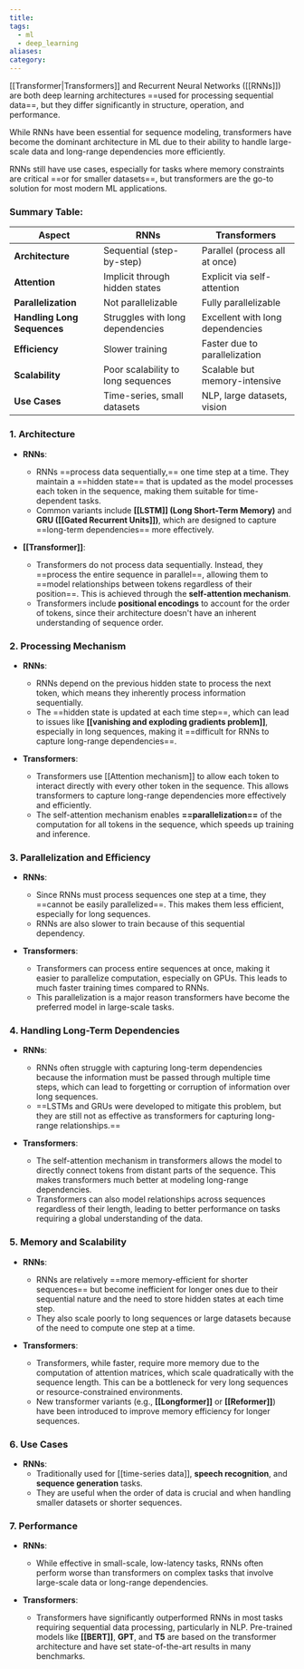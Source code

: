 ```yaml
---
title: 
tags:
  - ml
  - deep_learning
aliases: 
category:
---
```

[[Transformer|Transformers]] and Recurrent Neural Networks ([[RNNs]]) are both deep learning architectures ==used for processing sequential data==, but they differ significantly in structure, operation, and performance.

While RNNs have been essential for sequence modeling, transformers have become the dominant architecture in ML due to their ability to handle large-scale data and long-range dependencies more efficiently. 

RNNs still have use cases, especially for tasks where memory constraints are critical ==or for smaller datasets==, but transformers are the go-to solution for most modern ML applications.

### Summary Table:

| Aspect                        | RNNs                          | Transformers                   |
|-------------------------------|-------------------------------|--------------------------------|
| **Architecture**               | Sequential (step-by-step)      | Parallel (process all at once) |
| **Attention**                  | Implicit through hidden states | Explicit via self-attention    |
| **Parallelization**            | Not parallelizable             | Fully parallelizable           |
| **Handling Long Sequences**     | Struggles with long dependencies | Excellent with long dependencies |
| **Efficiency**                 | Slower training                | Faster due to parallelization  |
| **Scalability**                | Poor scalability to long sequences | Scalable but memory-intensive  |
| **Use Cases**                  | Time-series, small datasets    | NLP, large datasets, vision    |
### 1. **Architecture**
- **RNNs**: 
  - RNNs ==process data sequentially,== one time step at a time. They maintain a ==hidden state== that is updated as the model processes each token in the sequence, making them suitable for time-dependent tasks.
  - Common variants include **[[LSTM]] (Long Short-Term Memory)** and **GRU ([[Gated Recurrent Units]])**, which are designed to capture ==long-term dependencies== more effectively.

- **[[Transformer]]**:
  - Transformers do not process data sequentially. Instead, they ==process the entire sequence in parallel==, allowing them to ==model relationships between tokens regardless of their position==. This is achieved through the **self-attention mechanism**.
  - Transformers include **positional encodings** to account for the order of tokens, since their architecture doesn't have an inherent understanding of sequence order.

### 2. **Processing Mechanism**
- **RNNs**:
  - RNNs depend on the previous hidden state to process the next token, which means they inherently process information sequentially.
  - The ==hidden state is updated at each time step==, which can lead to issues like **[[vanishing and exploding gradients problem]]**, especially in long sequences, making it ==difficult for RNNs to capture long-range dependencies==.

- **Transformers**:
  - Transformers use [[Attention mechanism]] to allow each token to interact directly with every other token in the sequence. This allows transformers to capture long-range dependencies more effectively and efficiently.
  - The self-attention mechanism enables **==parallelization==** of the computation for all tokens in the sequence, which speeds up training and inference.

### 3. **Parallelization and Efficiency**
- **RNNs**:
  - Since RNNs must process sequences one step at a time, they ==cannot be easily parallelized==. This makes them less efficient, especially for long sequences.
  - RNNs are also slower to train because of this sequential dependency.

- **Transformers**:
  - Transformers can process entire sequences at once, making it easier to parallelize computation, especially on GPUs. This leads to much faster training times compared to RNNs.
  - This parallelization is a major reason transformers have become the preferred model in large-scale tasks.

### 4. **Handling Long-Term Dependencies**
- **RNNs**:
  - RNNs often struggle with capturing long-term dependencies because the information must be passed through multiple time steps, which can lead to forgetting or corruption of information over long sequences.
  - ==LSTMs and GRUs were developed to mitigate this problem, but they are still not as effective as transformers for capturing long-range relationships.==

- **Transformers**:
  - The self-attention mechanism in transformers allows the model to directly connect tokens from distant parts of the sequence. This makes transformers much better at modeling long-range dependencies.
  - Transformers can also model relationships across sequences regardless of their length, leading to better performance on tasks requiring a global understanding of the data.

### 5. **Memory and Scalability**
- **RNNs**:
  - RNNs are relatively ==more memory-efficient for shorter sequences== but become inefficient for longer ones due to their sequential nature and the need to store hidden states at each time step.
  - They also scale poorly to long sequences or large datasets because of the need to compute one step at a time.

- **Transformers**:
  - Transformers, while faster, require more memory due to the computation of attention matrices, which scale quadratically with the sequence length. This can be a bottleneck for very long sequences or resource-constrained environments.
  - New transformer variants (e.g., **[[Longformer]]** or **[[Reformer]]**) have been introduced to improve memory efficiency for longer sequences.

### 6. **Use Cases**
- **RNNs**:
  - Traditionally used for [[time-series data]], **speech recognition**, and **sequence generation** tasks.
  - They are useful when the order of data is crucial and when handling smaller datasets or shorter sequences.

### 7. **Performance**
- **RNNs**:
  - While effective in small-scale, low-latency tasks, RNNs often perform worse than transformers on complex tasks that involve large-scale data or long-range dependencies.

- **Transformers**:
  - Transformers have significantly outperformed RNNs in most tasks requiring sequential data processing, particularly in NLP. Pre-trained models like **[[BERT]]**, **GPT**, and **T5** are based on the transformer architecture and have set state-of-the-art results in many benchmarks.
